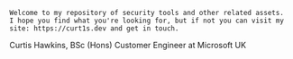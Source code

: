 ```console
Welcome to my repository of security tools and other related assets.
I hope you find what you're looking for, but if not you can visit my site: https://curt1s.dev and get in touch.
```

Curtis Hawkins, BSc (Hons)
Customer Engineer at Microsoft UK
